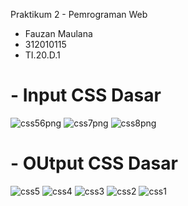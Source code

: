 Praktikum 2 - Pemrograman Web

- Fauzan Maulana
- 312010115
- TI.20.D.1

# - Input CSS Dasar
![css56png](https://user-images.githubusercontent.com/101807419/160139098-13cb0577-e748-4eec-9052-3cba936e8835.png)
![css7png](https://user-images.githubusercontent.com/101807419/160139094-869fbea1-3af3-49da-a243-b41ab4e5d1ad.png)
![css8png](https://user-images.githubusercontent.com/101807419/160139081-3cec8666-4429-432a-b399-4e2ffe3bffad.png)

# - OUtput CSS Dasar

![css5](https://user-images.githubusercontent.com/101807419/160139714-ae9213cb-c0a0-437b-b414-35a8a2e17d4c.png)
![css4](https://user-images.githubusercontent.com/101807419/160139732-92433d5d-41ab-4304-a18d-7a3150547229.png)
![css3](https://user-images.githubusercontent.com/101807419/160139739-ed22ec89-996f-430a-886c-1c92b0caa654.png)
![css2](https://user-images.githubusercontent.com/101807419/160139743-ea674820-977c-4274-9f08-47f7de9c0133.png)
![css1](https://user-images.githubusercontent.com/101807419/160139749-4221a4fb-d6f5-4735-be02-534257c76eb0.png)


